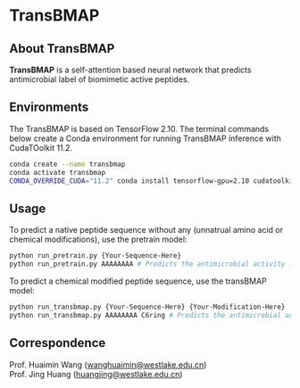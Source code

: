 # TransBMAP

## About TransBMAP
**TransBMAP** is a self-attention based neural network that predicts antimicrobial label of biomimetic active peptides. 

## Environments
The TransBMAP is based on TensorFlow 2.10. The terminal commands below create a Conda environment for running TransBMAP inference with CudaTOolkit 11.2. 
```bash
conda create --name transbmap
conda activate transbmap
CONDA_OVERRIDE_CUDA="11.2" conda install tensorflow-gpu=2.10 cudatoolkit==11.2 -c conda-forge
```

## Usage
To predict a native peptide sequence without any (unnatrual amino acid or chemical modifications), use the pretrain model:
```bash
python run_pretrain.py {Your-Sequence-Here}
python run_pretrain.py AAAAAAAA # Predicts the antimicrobial activity label of octa-alanine.
```

To predict a chemical modified peptide sequence, use the transBMAP model:
```bash
python run_transbmap.py {Your-Sequence-Here} {Your-Modification-Here}
python run_transbmap.py AAAAAAAA C6ring # Predicts the antimicrobial activity label of octa-alanine with C6ring modification.
```
## Correspondence
Prof. Huaimin Wang (wanghuaimin@westlake.edu.cn)  
Prof. Jing Huang (huangjing@westlake.edu.cn)
